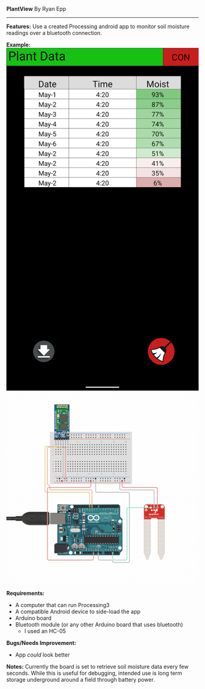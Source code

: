 **PlantView**
By Ryan Epp

---
**Features:**
Use a created Processing android app to monitor soil moisture readings over a bluetooth connection. 

**Example:**
![App](AndroidAppFinal.png)
![Board Setup](arduinocircuitdiagram.png)

**Requirements:**
- A computer that can run Processing3
- A compatible Android device to side-load the app
- Arduino board 
- Bluetooth module (or any other Arduino board that uses bluetooth)
  - I used an HC-05

**Bugs/Needs Improvement:**
- App *could* look better

**Notes:**
Currently the board is set to retrieve soil moisture data every few seconds. While this is useful for debugging, intended use is long term storage underground around a field through battery power. 
